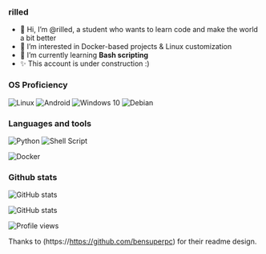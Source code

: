 ### rilled

- 👋 Hi, I’m @rilled, a student who wants to learn code and make the world a bit better
- 👀 I’m interested in Docker-based projects & Linux customization
- 🌱 I’m currently learning **Bash scripting**
- ✨ This account is under construction :)

### OS Proficiency

![Linux](https://img.shields.io/badge/Linux-FCC624?style=for-the-badge&logo=linux&logoColor=black)
![Android](https://img.shields.io/badge/Android-3DDC84?style=for-the-badge&logo=android&logoColor=white)
![Windows 10](https://img.shields.io/badge/Windows-0078D6?style=for-the-badge&logo=windows&logoColor=white)
![Debian](https://img.shields.io/badge/Debian-A81D33?style=for-the-badge&logo=debian&logoColor=white)

### Languages and tools

![Python](https://img.shields.io/badge/python-%2314354C.svg?style=for-the-badge&logo=python&logoColor=white)
![Shell Script](https://img.shields.io/badge/shell_script-%23121011.svg?style=for-the-badge&logo=gnu-bash&logoColor=white) 

![Docker](https://img.shields.io/badge/docker-%230db7ed.svg?style=for-the-badge&logo=docker&logoColor=white)

### Github stats

![GitHub stats](https://github-readme-stats.vercel.app/api/top-langs/?username=rilled&langs_count=9&layout=compact&hide=css&theme=cobalt)

![GitHub stats](https://github-readme-stats.vercel.app/api?username=rilled&show_icons=true&count_private=true&theme=cobalt)

![Profile views](https://gpvc.arturio.dev/rilled)

Thanks to (https://https://github.com/bensuperpc) for their readme design.
